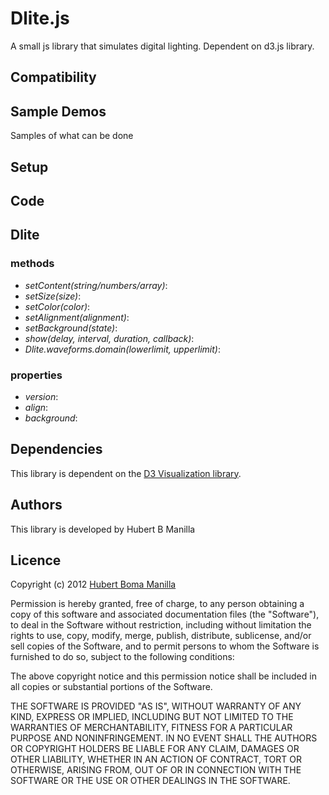 # Dlite.js

A small js library that simulates digital lighting. Dependent on d3.js library. 

## Compatibility

## Sample Demos

Samples of what can be done 

## Setup

## Code

## Dlite

### methods
* _setContent(string/numbers/array)_:
* _setSize(size)_:
* _setColor(color)_:
* _setAlignment(alignment)_:
* _setBackground(state)_:
* _show(delay, interval, duration, callback)_:
* _Dlite.waveforms.domain(lowerlimit, upperlimit)_:

### properties
* _version_:
* _align_:
* _background_:

## Dependencies
This library is dependent on the [D3 Visualization library](http://mbostock.github.com/d3/).
## Authors
This library is developed by Hubert B Manilla
## Licence

Copyright (c) 2012 [Hubert Boma Manilla](http://bomsy-webcode.blogspot.co.uk/)

Permission is hereby granted, free of charge, to any person obtaining
a copy of this software and associated documentation files (the
"Software"), to deal in the Software without restriction, including
without limitation the rights to use, copy, modify, merge, publish,
distribute, sublicense, and/or sell copies of the Software, and to
permit persons to whom the Software is furnished to do so, subject to
the following conditions:

The above copyright notice and this permission notice shall be
included in all copies or substantial portions of the Software.

THE SOFTWARE IS PROVIDED "AS IS", WITHOUT WARRANTY OF ANY KIND,
EXPRESS OR IMPLIED, INCLUDING BUT NOT LIMITED TO THE WARRANTIES OF
MERCHANTABILITY, FITNESS FOR A PARTICULAR PURPOSE AND
NONINFRINGEMENT. IN NO EVENT SHALL THE AUTHORS OR COPYRIGHT HOLDERS BE
LIABLE FOR ANY CLAIM, DAMAGES OR OTHER LIABILITY, WHETHER IN AN ACTION
OF CONTRACT, TORT OR OTHERWISE, ARISING FROM, OUT OF OR IN CONNECTION
WITH THE SOFTWARE OR THE USE OR OTHER DEALINGS IN THE SOFTWARE.